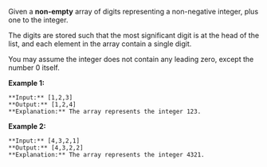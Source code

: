 Given a **non-empty** array of digits representing a non-negative integer, plus one to the integer.

The digits are stored such that the most significant digit is at the head of the list, and each element in the array contain a single digit.

You may assume the integer does not contain any leading zero, except the number 0 itself.

**Example 1:**

    **Input:** [1,2,3]
    **Output:** [1,2,4]
    **Explanation:** The array represents the integer 123.


**Example 2:**

    **Input:** [4,3,2,1]
    **Output:** [4,3,2,2]
    **Explanation:** The array represents the integer 4321.